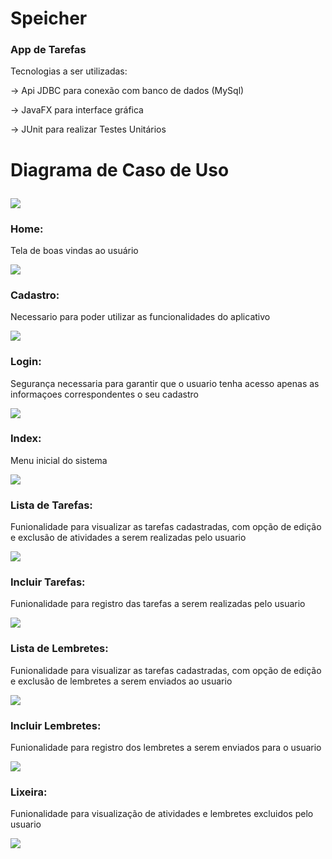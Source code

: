 # Speicher
  
### App de Tarefas

Tecnologias a ser utilizadas:<p>
-> Api JDBC para conexão com banco de dados (MySql)<p>
-> JavaFX para interface gráfica<p>
-> JUnit para realizar Testes Unitários<p>

# Diagrama de Caso de Uso<p>
<img src="https://raw.githubusercontent.com/RenanNovak/Speicher/master/imagens/SpeicherDiagrama.jpg"/> <p>

### Home:<p>
Tela de boas vindas ao usuário<p>
<img src="https://raw.githubusercontent.com/RenanNovak/Speicher/master/imagens/home.jpg"/> <p>  
### Cadastro:<p>
Necessario para poder utilizar as funcionalidades do aplicativo<p>
<img src="https://raw.githubusercontent.com/RenanNovak/Speicher/master/imagens/cadastro.jpg"/> <p>
### Login:<p>
Segurança necessaria para garantir que o usuario tenha acesso apenas as informaçoes correspondentes o seu cadastro<p>
<img src="https://raw.githubusercontent.com/RenanNovak/Speicher/master/imagens/login.jpg"/> <p>
### Index:<p>
Menu inicial do sistema<p>
<img src="https://raw.githubusercontent.com/RenanNovak/Speicher/master/imagens/Index.jpg"/> <p>
### Lista de Tarefas:<p>
Funionalidade para visualizar as tarefas cadastradas, com opção de edição e exclusão de atividades a serem realizadas pelo usuario<p>
<img src="https://raw.githubusercontent.com/RenanNovak/Speicher/master/imagens/ListaTarefa.jpg"/> <p>
### Incluir Tarefas:<p>
Funionalidade para registro das tarefas a serem realizadas pelo usuario<p>
<img src="https://raw.githubusercontent.com/RenanNovak/Speicher/master/imagens/ListaTarefa.jpg"/> <p>
### Lista de Lembretes:<p>
Funionalidade para visualizar as tarefas cadastradas, com opção de edição e exclusão de lembretes a serem enviados ao usuario<p>
<img src="https://raw.githubusercontent.com/RenanNovak/Speicher/master/imagens/ListaLembretes.JPG"/> <p>
### Incluir Lembretes:<p>
Funionalidade para registro dos lembretes a serem enviados para o usuario<p>
<img src="https://raw.githubusercontent.com/RenanNovak/Speicher/master/imagens/IncluirLembrete.JPG"/> <p>
### Lixeira:<p>
Funionalidade para visualização de atividades e lembretes excluidos pelo usuario<p>
<img src="https://raw.githubusercontent.com/RenanNovak/Speicher/master/imagens/Lixeira.JPG"/> <p>

